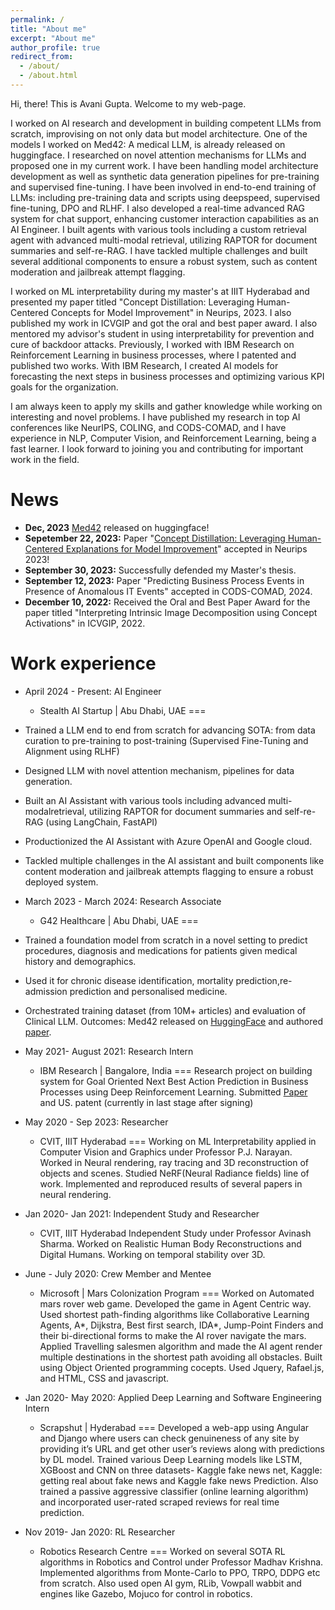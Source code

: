 ```yaml
---
permalink: /
title: "About me"
excerpt: "About me"
author_profile: true
redirect_from: 
  - /about/
  - /about.html
---
```

Hi, there!
This is Avani Gupta.
Welcome to my web-page.


I worked on AI research and development in building competent LLMs from scratch, improvising on not only data but model architecture. One of the models I worked on Med42: A medical LLM, is already released on huggingface. 
I researched on novel attention mechanisms for LLMs and proposed one in my current work. I have been handling model architecture development as well as synthetic data generation pipelines for pre-training and supervised fine-tuning. I have been involved in end-to-end training of LLMs: including pre-training data and scripts using deepspeed, supervised fine-tuning, DPO and RLHF.
I also developed a real-time advanced RAG system for chat support, enhancing customer interaction capabilities as an AI Engineer. I built agents with various tools including a custom retrieval agent with advanced multi-modal retrieval, utilizing RAPTOR for document summaries and self-re-RAG. I have tackled multiple challenges and built several additional components to ensure a robust system, such as content moderation and jailbreak attempt flagging. 

I worked on ML interpretability during my master's at IIIT Hyderabad and presented my paper titled "Concept Distillation: Leveraging Human-Centered Concepts for Model Improvement" in Neurips, 2023. I also published my work in ICVGIP and got the oral and best paper award. I also mentored my advisor's student in using interpretability for prevention and cure of backdoor attacks.
Previously, I worked with IBM Research on Reinforcement Learning in business processes, where I patented and published two works. With IBM Research, I created AI models for forecasting the next steps in business processes and optimizing various KPI goals for the organization. 

I am always keen to apply my skills and gather knowledge while working on interesting and novel problems. I have published my research in top AI conferences like NeurIPS, COLING, and CODS-COMAD, and I have experience in NLP, Computer Vision, and Reinforcement Learning, being a fast learner. I look forward to joining you and contributing for important work in the field.



News
======
- **Dec, 2023** [Med42](https://huggingface.co/m42-health/med42-70b) released on huggingface!
- **Sepetember 22, 2023:** Paper "[Concept Distillation: Leveraging Human-Centered Explanations for Model Improvement](https://neurips.cc/virtual/2023/poster/71179)​" accepted in Neurips 2023!
- **September 30, 2023:** Successfully defended my Master's thesis.
- **September 12, 2023:** Paper "Predicting Business Process Events in Presence of Anomalous IT Events" accepted in CODS-COMAD, 2024.
- **December 10, 2022:** Received the Oral and Best Paper Award for the paper titled "Interpreting Intrinsic Image Decomposition using Concept Activations" in ICVGIP, 2022.

  

Work experience
======

* April 2024 - Present: AI Engineer
   * Stealth AI Startup | Abu Dhabi, UAE
===
* Trained a LLM end to end from scratch for advancing SOTA: from data curation to pre-training to post-training (Supervised Fine-Tuning and Alignment using RLHF) 
*  Designed LLM with novel attention mechanism, pipelines for data generation.
* Built an AI Assistant with various tools including advanced multi-modalretrieval,
utilizing RAPTOR for document summaries and self-re-RAG (using LangChain, FastAPI)
* Productionized the AI Assistant with Azure OpenAI and Google cloud.
* Tackled multiple challenges in the AI assistant and built components like content moderation and jailbreak attempts flagging to ensure a robust deployed system.


* March 2023 - March 2024: Research Associate
   * G42 Healthcare | Abu Dhabi, UAE
===
* Trained a foundation model from scratch in a novel setting to predict procedures,
diagnosis and medications for patients given medical history and demographics.
* Used it for chronic disease identification, mortality prediction,re-admission prediction
and personalised medicine.
* Orchestrated training dataset (from 10M+ articles) and evaluation of Clinical LLM.
Outcomes: Med42 released on [HuggingFace](https://huggingface.co/m42-health/med42-70b) and authored [paper](https://arxiv.org/abs/2404.14779).


* May 2021- August 2021: Research Intern 
  * IBM Research | Bangalore, India
===
 Research project on building system for Goal Oriented Next Best Action Prediction in Business Processes using Deep Reinforcement Learning. Submitted [Paper](https://www.researchgate.net/publication/360462271_Goal-Oriented_Next_Best_Activity_Recommendation_using_Reinforcement_Learning}{Preprint) and US. patent (currently in last stage after signing)


* May 2020 - Sep 2023: Researcher
  * CVIT, IIIT Hyderabad
===
  Working on ML Interpretability applied in Computer Vision and Graphics under Professor P.J. Narayan. Worked in Neural rendering, ray tracing and 3D reconstruction of objects and scenes. Studied NeRF(Neural Radiance fields) line of work. Implemented and reproduced results of several papers in neural rendering.


* Jan 2020- Jan 2021: Independent Study and Researcher
  * CVIT, IIIT Hyderabad
  Independent Study under Professor Avinash Sharma. Worked on Realistic Human Body Reconstructions and Digital Humans. Working on temporal stability over 3D.


* June - July 2020: Crew Member and Mentee
  * Microsoft | Mars Colonization Program
===
  Worked on Automated mars rover web game. Developed the game in Agent Centric way. Used shortest path-finding algorithms like Collaborative Learning Agents, A*, Dijkstra, Best first search, IDA*, Jump-Point Finders and their bi-directional forms to make the AI rover navigate the mars. Applied Travelling salesmen algorithm and made the AI agent render multiple destinations in the shortest path avoiding all obstacles. Built using Object Oriented programming cocepts. Used Jquery, Rafael.js, and HTML, CSS and javascript.
 


* Jan 2020- May 2020: Applied Deep Learning and Software Engineering Intern
  * Scrapshut | Hyderabad
===
  Developed a web-app using Angular and Django where users can check genuineness of any site by providing it’s URL and get other user’s reviews along with predictions by DL model. Trained various Deep Learning models like LSTM, XGBoost and CNN on three datasets- Kaggle fake news net, Kaggle: getting real about fake news and Kaggle fake news Prediction. Also trained a passive aggressive classifier (online learning algorithm) and incorporated user-rated scraped reviews for real time prediction.


* Nov 2019- Jan 2020: RL Researcher
  * Robotics Research Centre 
===
Worked on several SOTA RL algorithms in Robotics and Control under Professor Madhav Krishna.
Implemented algorithms from Monte-Carlo to PPO, TRPO, DDPG etc from scratch. Also used open AI gym, RLib, Vowpall wabbit and engines like Gazebo, Mojuco for control in robotics.




